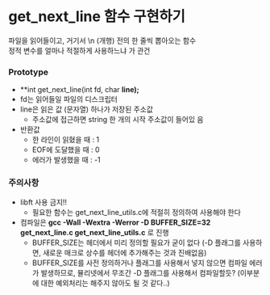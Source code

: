 # get_next_line 함수 구현하기
파일을 읽어들이고, 거기서 \n (개행) 전의 한 줄씩 뽑아오는 함수  
정적 변수를 얼마나 적절하게 사용하느냐 가 관건  

### Prototype
- **int get_next_line(int fd, char **line);**
- fd는 읽어들일 파일의 디스크립터
- line은 읽은 값 (문자열) 하나가 저장된 주소값
	- 주소값에 접근하면 string 한 개의 시작 주소값이 들어있 음
- 반환값
	- 한 라인이 읽혔을 때 : 1
	- EOF에 도달했을 때 : 0
	- 에러가 발생했을 때 : -1

### 주의사항
- libft 사용 금지!!
	- 필요한 함수는 get_next_line_utils.c에 적절히 정의하여 사용해야 한다
- 컴파일은 **gcc -Wall -Wextra -Werror -D BUFFER_SIZE=32 get_next_line.c get_next_line_utils.c** 로 진행
	- BUFFER_SIZE는 헤더에서 미리 정의할 필요가 굳이 없다 (-D 플래그를 사용하면, 새로운 매크로 상수를 헤더에 추가해주는 것과 진배없음)
	- BUFFER_SIZE를 사전 정의하거나 플래그를 사용해서 넣지 않으면 컴파일 에러가 발생하므로, 뮬리넷에서 무조간 -D 플래그를 사용해서 컴파일할듯? (이부분에 대한 예외처리는 해주지 않아도 될 것 같다..)

